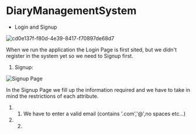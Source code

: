 # DiaryManagementSystem
- Login and Signup 

![cd0e137f-f80d-4e39-8417-f70897de68d7](https://user-images.githubusercontent.com/105460398/168177300-ee755f9c-c67b-4f10-a48e-e3e7738181b1.jpeg)

When we run the application the Login Page is first sited, but we didn't register in the system yet so we need to Signup first.

1. Signup:

![Signup Page](https://user-images.githubusercontent.com/105460398/168178351-a03b10ff-d8a3-4c14-8e47-736aeb89cf63.jpg)

In the Signup Page we fill up the information required and we have to take in mind the restrictions of each attribute.
1. 1. We have to enter a valid email (contains '.com','@',no spaces etc...)
1. 2.

